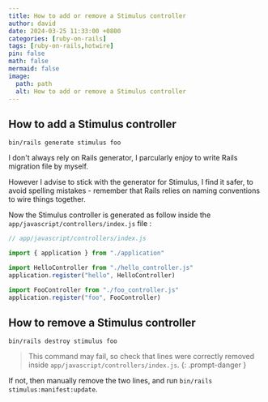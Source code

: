 ```yaml
---
title: How to add or remove a Stimulus controller
author: david
date: 2024-03-25 11:33:00 +0800
categories: [ruby-on-rails]
tags: [ruby-on-rails,hotwire]
pin: false
math: false
mermaid: false
image:
  path: path
  alt: How to add or remove a Stimulus controller
---
```


## How to add a Stimulus controller

```shell
bin/rails generate stimulus foo
```

I don't always rely on Rails generator, I parcularly enjoy to write Rails migration file by myself.

However I advise to stick with the generator for Stimulus, I find it safer, to avoid spelling mistakes - remember that Rails relies on naming conventions to wire things together.

Now the Stimulus controller is generated as follow inside the `app/javascript/controllers/index.js` file :

```js
// app/javascript/controllers/index.js

import { application } from "./application"

import HelloController from "./hello_controller.js"
application.register("hello", HelloController)

import FooController from "./foo_controller.js"
application.register("foo", FooController)
```

## How to remove a Stimulus controller

```shell
bin/rails destroy stimulus foo
```
> This command may fail, so check that lines were correctly removed inside `app/javascript/controllers/index.js`.
{: .prompt-danger }

If not, then manually remove the two lines, and run `bin/rails stimulus:manifest:update`. 



